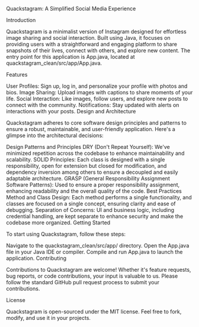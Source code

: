 Quackstagram: A Simplified Social Media Experience

Introduction

Quackstagram is a minimalist version of Instagram designed for effortless image sharing and social interaction. Built using Java, it focuses on providing users with a straightforward and engaging platform to share snapshots of their lives, connect with others, and explore new content. The entry point for this application is App.java, located at quackstagram_clean/src/app/App.java.

Features

User Profiles: Sign up, log in, and personalize your profile with photos and bios.
Image Sharing: Upload images with captions to share moments of your life.
Social Interaction: Like images, follow users, and explore new posts to connect with the community.
Notifications: Stay updated with alerts on interactions with your posts.
Design and Architecture

Quackstagram adheres to core software design principles and patterns to ensure a robust, maintainable, and user-friendly application. Here's a glimpse into the architectural decisions:

Design Patterns and Principles
DRY (Don't Repeat Yourself): We've minimized repetition across the codebase to enhance maintainability and scalability.
SOLID Principles: Each class is designed with a single responsibility, open for extension but closed for modification, and dependency inversion among others to ensure a decoupled and easily adaptable architecture.
GRASP (General Responsibility Assignment Software Patterns): Used to ensure a proper responsibility assignment, enhancing readability and the overall quality of the code.
Best Practices
Method and Class Design: Each method performs a single functionality, and classes are focused on a single concept, ensuring clarity and ease of debugging.
Separation of Concerns: UI and business logic, including credential handling, are kept separate to enhance security and make the codebase more organized.
Getting Started

To start using Quackstagram, follow these steps:

Navigate to the quackstagram_clean/src/app/ directory.
Open the App.java file in your Java IDE or compiler.
Compile and run App.java to launch the application.
Contributing

Contributions to Quackstagram are welcome! Whether it's feature requests, bug reports, or code contributions, your input is valuable to us. Please follow the standard GitHub pull request process to submit your contributions.

License

Quackstagram is open-sourced under the MIT license. Feel free to fork, modify, and use it in your projects.